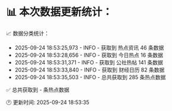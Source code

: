 📊 本次数据更新统计：
==========================

📈 数据分类统计：
- 2025-09-24 18:53:25,973 - INFO - 获取到 热点资讯 46 条数据
- 2025-09-24 18:53:28,656 - INFO - 获取到 今日热点 16 条数据
- 2025-09-24 18:53:31,371 - INFO - 获取到 公社热帖 141 条数据
- 2025-09-24 18:53:33,840 - INFO - 获取到 财经日历 82 条数据
- 2025-09-24 18:53:35,503 - INFO - 总共获取到 285 条热点数据

✅ 总共获取到 - 条热点数据

🕐 更新时间: 2025-09-24 18:53:35
